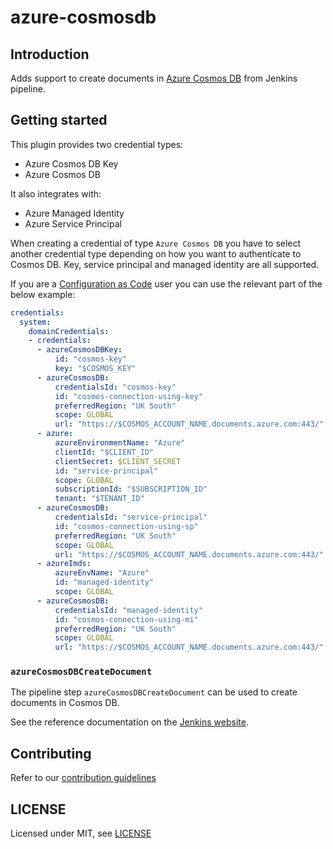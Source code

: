 # azure-cosmosdb

## Introduction

Adds support to create documents in [Azure Cosmos DB](https://docs.microsoft.com/en-us/azure/cosmos-db/introduction) from Jenkins pipeline.

## Getting started

This plugin provides two credential types:
- Azure Cosmos DB Key
- Azure Cosmos DB

It also integrates with:
- Azure Managed Identity
- Azure Service Principal

When creating a credential of type `Azure Cosmos DB` you have to select another credential type depending on how you want to authenticate to Cosmos DB.
Key, service principal and managed identity are all supported.

If you are a [Configuration as Code](https://plugins.jenkins.io/configuration-as-code) user you can use the relevant part of the below example:

```yaml
credentials:
  system:
    domainCredentials:
    - credentials:
      - azureCosmosDBKey:
          id: "cosmos-key"
          key: "$COSMOS_KEY"
      - azureCosmosDB:
          credentialsId: "cosmos-key"
          id: "cosmos-connection-using-key"
          preferredRegion: "UK South"
          scope: GLOBAL
          url: "https://$COSMOS_ACCOUNT_NAME.documents.azure.com:443/"
      - azure:
          azureEnvironmentName: "Azure"
          clientId: "$CLIENT_ID"
          clientSecret: $CLIENT_SECRET
          id: "service-principal"
          scope: GLOBAL
          subscriptionId: "$SUBSCRIPTION_ID"
          tenant: "$TENANT_ID"
      - azureCosmosDB:
          credentialsId: "service-principal"
          id: "cosmos-connection-using-sp"
          preferredRegion: "UK South"
          scope: GLOBAL
          url: "https://$COSMOS_ACCOUNT_NAME.documents.azure.com:443/"
      - azureImds:
          azureEnvName: "Azure"
          id: "managed-identity"
          scope: GLOBAL
      - azureCosmosDB:
          credentialsId: "managed-identity"
          id: "cosmos-connection-using-mi"
          preferredRegion: "UK South"
          scope: GLOBAL
          url: "https://$COSMOS_ACCOUNT_NAME.documents.azure.com:443/"
```

### `azureCosmosDBCreateDocument`

The pipeline step `azureCosmosDBCreateDocument` can be used to create documents in Cosmos DB.

See the reference documentation on the [Jenkins website](https://www.jenkins.io/doc/pipeline/steps/azure-cosmosdb/).

## Contributing

Refer to our [contribution guidelines](https://github.com/jenkinsci/.github/blob/master/CONTRIBUTING.md)

## LICENSE

Licensed under MIT, see [LICENSE](LICENSE.md)


